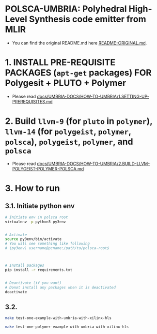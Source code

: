 # POLSCA-UMBRIA: Polyhedral High-Level Synthesis code emitter from MLIR

- You can find the original README.md here [README-ORIGINAL.md](README-ORIGINAL.md).



# 1. INSTALL PRE-REQUISITE PACKAGES (`apt-get` packages) FOR Polygesit + PLUTO + Polymer

- Please read [docs/UMBRIA-DOCS/HOW-TO-UMBRIA/1.SETTING-UP-PREREQUISITES.md](docs/UMBRIA-DOCS/HOW-TO-UMBRIA/1.SETTING-UP-PREREQUISITES.md)




# 2. Build `llvm-9` (for `pluto` in `polymer`), `llvm-14` (for `polygeist`, `polymer`, `polsca`), `polygeist`, `polymer`, and `polsca`

- Please read [docs/UMBRIA-DOCS/HOW-TO-UMBRIA/2.BUILD-LLVM-POLYGEIST-POLYMER-POLSCA.md](docs/UMBRIA-DOCS/HOW-TO-UMBRIA/2.BUILD-LLVM-POLYGEIST-POLYMER-POLSCA.md)




# 3. How to run

## 3.1. Initiate python env

```sh
# Initiate env in polsca root
virtualenv -p python3 py3env


# Activate
source py3env/bin/activate
# You will see something like following
# (py3env) username@pcname:/path/to/polsca-root$



# Install packages
pip install -r requirements.txt


# Deactivate (if you want)
# Donot install any packages when it is deactivated
deactivate
```


## 3.2.

```sh
make test-one-example-with-umbria-with-xilinx-hls

make test-one-polymer-example-with-umbria-with-xilinx-hls
```